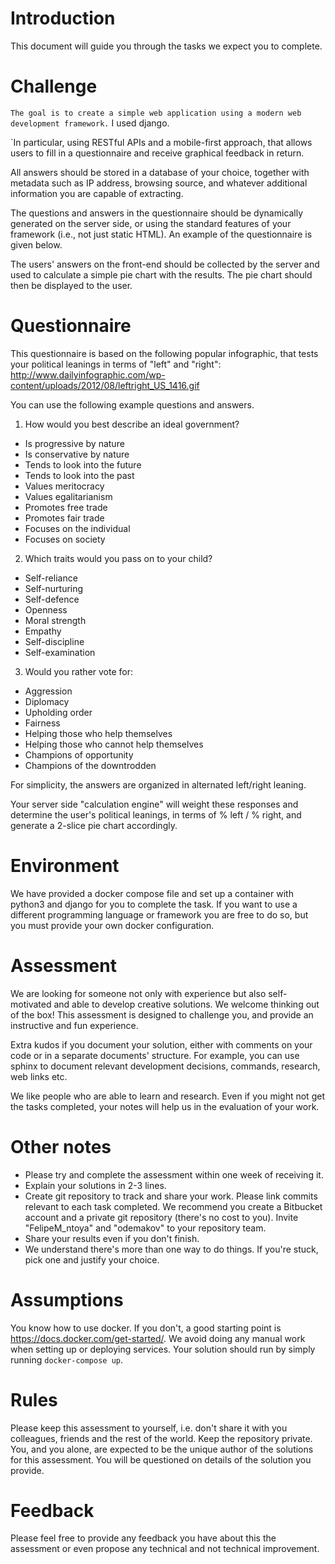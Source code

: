 Introduction
============

This document will guide you through the tasks we expect you to complete.


Challenge
=========

`The goal is to create a simple web application using a modern web development framework.`
I used django.
 
`In particular, using RESTful APIs and a mobile-first approach, that allows users to fill in a questionnaire and receive graphical feedback in return.

All answers should be stored in a database of your choice, together with metadata such as IP address, browsing source, and whatever additional information you are capable of extracting.

The questions and answers in the questionnaire should be dynamically generated on the server side, or using the standard features of your framework (i.e., not just static HTML). An example of the questionnaire is given below.

The users' answers on the front-end should be collected by the server and used to calculate a simple pie chart with the results. The pie chart should then be displayed to the user.

Questionnaire
=========

This questionnaire is based on the following popular infographic, that tests your political leanings in terms of "left" and "right":
http://www.dailyinfographic.com/wp-content/uploads/2012/08/leftright_US_1416.gif

You can use the following example questions and answers.

1. How would you best describe an ideal government?
- Is progressive by nature
- Is conservative by nature
- Tends to look into the future
- Tends to look into the past
- Values meritocracy
- Values egalitarianism
- Promotes free trade
- Promotes fair trade
- Focuses on the individual
- Focuses on society

2. Which traits would you pass on to your child?
- Self-reliance
- Self-nurturing
- Self-defence
- Openness
- Moral strength
- Empathy
- Self-discipline
- Self-examination

3. Would you rather vote for:
- Aggression
- Diplomacy
- Upholding order
- Fairness
- Helping those who help themselves
- Helping those who cannot help themselves
- Champions of opportunity
- Champions of the downtrodden

For simplicity, the answers are organized in alternated left/right leaning.

Your server side "calculation engine" will weight these responses and determine the user's political leanings, in terms of % left / % right, and generate a 2-slice pie chart accordingly.


Environment
===========

We have provided a docker compose file and set up a container with python3 and django for you to complete the task. If you want to use a different programming language or framework you are free to do so, but you must provide your own docker configuration.


Assessment
==========

We are looking for someone not only with experience but also self-motivated and able to develop creative solutions. We welcome thinking out of the box! This assessment is designed to challenge you, and provide an instructive and fun experience.

Extra kudos if you document your solution, either with comments on your code or in a separate documents' structure. For example, you can use sphinx to document relevant development decisions, commands, research, web links etc.

We like people who are able to learn and research. Even if you might not get the tasks completed, your notes will help us in the evaluation of your work.


Other notes
==========

- Please try and complete the assessment within one week of receiving it.
- Explain your solutions in 2-3 lines.
- Create git repository to track and share your work. Please link commits relevant to each task completed. We recommend you create a Bitbucket account and a private git repository (there's no cost to you). Invite "FelipeM_ntoya" and "odemakov" to your repository team.
- Share your results even if you don't finish.
- We understand there's more than one way to do things. If you're stuck, pick one and justify your choice.


Assumptions
===========

You know how to use docker. If you don't, a good starting point is https://docs.docker.com/get-started/.
We avoid doing any manual work when setting up or deploying services. Your solution should run by simply running `docker-compose up`.


Rules
=====

Please keep this assessment to yourself, i.e. don't share it with you colleagues, friends and the rest of the world.
Keep the repository private.
You, and you alone, are expected to be the unique author of the solutions for this assessment. You will be questioned on details of the solution you provide.


Feedback
========

Please feel free to provide any feedback you have about this the assessment or even propose any technical and not technical improvement.
